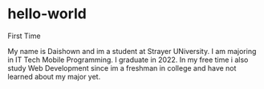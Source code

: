 # hello-world
First Time

My name is Daishown and im a student at Strayer UNiversity. I am majoring in IT Tech Mobile Programming. I graduate in 2022.
In my free time i also study Web Development since im a freshman in college and have not learned about my major yet.
